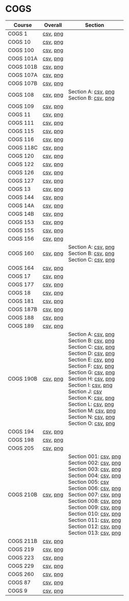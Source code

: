 # COGS

| Course | Overall | Section |
| ------ | ------- | ------- |
| COGS 1 | [csv](https://github.com/UCSD-Historical-Enrollment-Data/2025Winter/blob/main/overall/COGS%201.csv), [png](https://raw.githubusercontent.com/UCSD-Historical-Enrollment-Data/2025Winter/main/plot_overall/COGS%201.png) |  |
| COGS 10 | [csv](https://github.com/UCSD-Historical-Enrollment-Data/2025Winter/blob/main/overall/COGS%2010.csv), [png](https://raw.githubusercontent.com/UCSD-Historical-Enrollment-Data/2025Winter/main/plot_overall/COGS%2010.png) |  |
| COGS 100 | [csv](https://github.com/UCSD-Historical-Enrollment-Data/2025Winter/blob/main/overall/COGS%20100.csv), [png](https://raw.githubusercontent.com/UCSD-Historical-Enrollment-Data/2025Winter/main/plot_overall/COGS%20100.png) |  |
| COGS 101A | [csv](https://github.com/UCSD-Historical-Enrollment-Data/2025Winter/blob/main/overall/COGS%20101A.csv), [png](https://raw.githubusercontent.com/UCSD-Historical-Enrollment-Data/2025Winter/main/plot_overall/COGS%20101A.png) |  |
| COGS 101B | [csv](https://github.com/UCSD-Historical-Enrollment-Data/2025Winter/blob/main/overall/COGS%20101B.csv), [png](https://raw.githubusercontent.com/UCSD-Historical-Enrollment-Data/2025Winter/main/plot_overall/COGS%20101B.png) |  |
| COGS 107A | [csv](https://github.com/UCSD-Historical-Enrollment-Data/2025Winter/blob/main/overall/COGS%20107A.csv), [png](https://raw.githubusercontent.com/UCSD-Historical-Enrollment-Data/2025Winter/main/plot_overall/COGS%20107A.png) |  |
| COGS 107B | [csv](https://github.com/UCSD-Historical-Enrollment-Data/2025Winter/blob/main/overall/COGS%20107B.csv), [png](https://raw.githubusercontent.com/UCSD-Historical-Enrollment-Data/2025Winter/main/plot_overall/COGS%20107B.png) |  |
| COGS 108 | [csv](https://github.com/UCSD-Historical-Enrollment-Data/2025Winter/blob/main/overall/COGS%20108.csv), [png](https://raw.githubusercontent.com/UCSD-Historical-Enrollment-Data/2025Winter/main/plot_overall/COGS%20108.png) | Section A: [csv](https://github.com/UCSD-Historical-Enrollment-Data/2025Winter/blob/main/section/COGS%20108_A.csv), [png](https://raw.githubusercontent.com/UCSD-Historical-Enrollment-Data/2025Winter/main/plot_section/COGS%20108_A.png)<br>Section B: [csv](https://github.com/UCSD-Historical-Enrollment-Data/2025Winter/blob/main/section/COGS%20108_B.csv), [png](https://raw.githubusercontent.com/UCSD-Historical-Enrollment-Data/2025Winter/main/plot_section/COGS%20108_B.png) |
| COGS 109 | [csv](https://github.com/UCSD-Historical-Enrollment-Data/2025Winter/blob/main/overall/COGS%20109.csv), [png](https://raw.githubusercontent.com/UCSD-Historical-Enrollment-Data/2025Winter/main/plot_overall/COGS%20109.png) |  |
| COGS 11 | [csv](https://github.com/UCSD-Historical-Enrollment-Data/2025Winter/blob/main/overall/COGS%2011.csv), [png](https://raw.githubusercontent.com/UCSD-Historical-Enrollment-Data/2025Winter/main/plot_overall/COGS%2011.png) |  |
| COGS 111 | [csv](https://github.com/UCSD-Historical-Enrollment-Data/2025Winter/blob/main/overall/COGS%20111.csv), [png](https://raw.githubusercontent.com/UCSD-Historical-Enrollment-Data/2025Winter/main/plot_overall/COGS%20111.png) |  |
| COGS 115 | [csv](https://github.com/UCSD-Historical-Enrollment-Data/2025Winter/blob/main/overall/COGS%20115.csv), [png](https://raw.githubusercontent.com/UCSD-Historical-Enrollment-Data/2025Winter/main/plot_overall/COGS%20115.png) |  |
| COGS 116 | [csv](https://github.com/UCSD-Historical-Enrollment-Data/2025Winter/blob/main/overall/COGS%20116.csv), [png](https://raw.githubusercontent.com/UCSD-Historical-Enrollment-Data/2025Winter/main/plot_overall/COGS%20116.png) |  |
| COGS 118C | [csv](https://github.com/UCSD-Historical-Enrollment-Data/2025Winter/blob/main/overall/COGS%20118C.csv), [png](https://raw.githubusercontent.com/UCSD-Historical-Enrollment-Data/2025Winter/main/plot_overall/COGS%20118C.png) |  |
| COGS 120 | [csv](https://github.com/UCSD-Historical-Enrollment-Data/2025Winter/blob/main/overall/COGS%20120.csv), [png](https://raw.githubusercontent.com/UCSD-Historical-Enrollment-Data/2025Winter/main/plot_overall/COGS%20120.png) |  |
| COGS 122 | [csv](https://github.com/UCSD-Historical-Enrollment-Data/2025Winter/blob/main/overall/COGS%20122.csv), [png](https://raw.githubusercontent.com/UCSD-Historical-Enrollment-Data/2025Winter/main/plot_overall/COGS%20122.png) |  |
| COGS 126 | [csv](https://github.com/UCSD-Historical-Enrollment-Data/2025Winter/blob/main/overall/COGS%20126.csv), [png](https://raw.githubusercontent.com/UCSD-Historical-Enrollment-Data/2025Winter/main/plot_overall/COGS%20126.png) |  |
| COGS 127 | [csv](https://github.com/UCSD-Historical-Enrollment-Data/2025Winter/blob/main/overall/COGS%20127.csv), [png](https://raw.githubusercontent.com/UCSD-Historical-Enrollment-Data/2025Winter/main/plot_overall/COGS%20127.png) |  |
| COGS 13 | [csv](https://github.com/UCSD-Historical-Enrollment-Data/2025Winter/blob/main/overall/COGS%2013.csv), [png](https://raw.githubusercontent.com/UCSD-Historical-Enrollment-Data/2025Winter/main/plot_overall/COGS%2013.png) |  |
| COGS 144 | [csv](https://github.com/UCSD-Historical-Enrollment-Data/2025Winter/blob/main/overall/COGS%20144.csv), [png](https://raw.githubusercontent.com/UCSD-Historical-Enrollment-Data/2025Winter/main/plot_overall/COGS%20144.png) |  |
| COGS 14A | [csv](https://github.com/UCSD-Historical-Enrollment-Data/2025Winter/blob/main/overall/COGS%2014A.csv), [png](https://raw.githubusercontent.com/UCSD-Historical-Enrollment-Data/2025Winter/main/plot_overall/COGS%2014A.png) |  |
| COGS 14B | [csv](https://github.com/UCSD-Historical-Enrollment-Data/2025Winter/blob/main/overall/COGS%2014B.csv), [png](https://raw.githubusercontent.com/UCSD-Historical-Enrollment-Data/2025Winter/main/plot_overall/COGS%2014B.png) |  |
| COGS 153 | [csv](https://github.com/UCSD-Historical-Enrollment-Data/2025Winter/blob/main/overall/COGS%20153.csv), [png](https://raw.githubusercontent.com/UCSD-Historical-Enrollment-Data/2025Winter/main/plot_overall/COGS%20153.png) |  |
| COGS 155 | [csv](https://github.com/UCSD-Historical-Enrollment-Data/2025Winter/blob/main/overall/COGS%20155.csv), [png](https://raw.githubusercontent.com/UCSD-Historical-Enrollment-Data/2025Winter/main/plot_overall/COGS%20155.png) |  |
| COGS 156 | [csv](https://github.com/UCSD-Historical-Enrollment-Data/2025Winter/blob/main/overall/COGS%20156.csv), [png](https://raw.githubusercontent.com/UCSD-Historical-Enrollment-Data/2025Winter/main/plot_overall/COGS%20156.png) |  |
| COGS 160 | [csv](https://github.com/UCSD-Historical-Enrollment-Data/2025Winter/blob/main/overall/COGS%20160.csv), [png](https://raw.githubusercontent.com/UCSD-Historical-Enrollment-Data/2025Winter/main/plot_overall/COGS%20160.png) | Section A: [csv](https://github.com/UCSD-Historical-Enrollment-Data/2025Winter/blob/main/section/COGS%20160_A.csv), [png](https://raw.githubusercontent.com/UCSD-Historical-Enrollment-Data/2025Winter/main/plot_section/COGS%20160_A.png)<br>Section B: [csv](https://github.com/UCSD-Historical-Enrollment-Data/2025Winter/blob/main/section/COGS%20160_B.csv), [png](https://raw.githubusercontent.com/UCSD-Historical-Enrollment-Data/2025Winter/main/plot_section/COGS%20160_B.png)<br>Section C: [csv](https://github.com/UCSD-Historical-Enrollment-Data/2025Winter/blob/main/section/COGS%20160_C.csv), [png](https://raw.githubusercontent.com/UCSD-Historical-Enrollment-Data/2025Winter/main/plot_section/COGS%20160_C.png) |
| COGS 164 | [csv](https://github.com/UCSD-Historical-Enrollment-Data/2025Winter/blob/main/overall/COGS%20164.csv), [png](https://raw.githubusercontent.com/UCSD-Historical-Enrollment-Data/2025Winter/main/plot_overall/COGS%20164.png) |  |
| COGS 17 | [csv](https://github.com/UCSD-Historical-Enrollment-Data/2025Winter/blob/main/overall/COGS%2017.csv), [png](https://raw.githubusercontent.com/UCSD-Historical-Enrollment-Data/2025Winter/main/plot_overall/COGS%2017.png) |  |
| COGS 177 | [csv](https://github.com/UCSD-Historical-Enrollment-Data/2025Winter/blob/main/overall/COGS%20177.csv), [png](https://raw.githubusercontent.com/UCSD-Historical-Enrollment-Data/2025Winter/main/plot_overall/COGS%20177.png) |  |
| COGS 18 | [csv](https://github.com/UCSD-Historical-Enrollment-Data/2025Winter/blob/main/overall/COGS%2018.csv), [png](https://raw.githubusercontent.com/UCSD-Historical-Enrollment-Data/2025Winter/main/plot_overall/COGS%2018.png) |  |
| COGS 181 | [csv](https://github.com/UCSD-Historical-Enrollment-Data/2025Winter/blob/main/overall/COGS%20181.csv), [png](https://raw.githubusercontent.com/UCSD-Historical-Enrollment-Data/2025Winter/main/plot_overall/COGS%20181.png) |  |
| COGS 187B | [csv](https://github.com/UCSD-Historical-Enrollment-Data/2025Winter/blob/main/overall/COGS%20187B.csv), [png](https://raw.githubusercontent.com/UCSD-Historical-Enrollment-Data/2025Winter/main/plot_overall/COGS%20187B.png) |  |
| COGS 188 | [csv](https://github.com/UCSD-Historical-Enrollment-Data/2025Winter/blob/main/overall/COGS%20188.csv), [png](https://raw.githubusercontent.com/UCSD-Historical-Enrollment-Data/2025Winter/main/plot_overall/COGS%20188.png) |  |
| COGS 189 | [csv](https://github.com/UCSD-Historical-Enrollment-Data/2025Winter/blob/main/overall/COGS%20189.csv), [png](https://raw.githubusercontent.com/UCSD-Historical-Enrollment-Data/2025Winter/main/plot_overall/COGS%20189.png) |  |
| COGS 190B | [csv](https://github.com/UCSD-Historical-Enrollment-Data/2025Winter/blob/main/overall/COGS%20190B.csv), [png](https://raw.githubusercontent.com/UCSD-Historical-Enrollment-Data/2025Winter/main/plot_overall/COGS%20190B.png) | Section A: [csv](https://github.com/UCSD-Historical-Enrollment-Data/2025Winter/blob/main/section/COGS%20190B_A.csv), [png](https://raw.githubusercontent.com/UCSD-Historical-Enrollment-Data/2025Winter/main/plot_section/COGS%20190B_A.png)<br>Section B: [csv](https://github.com/UCSD-Historical-Enrollment-Data/2025Winter/blob/main/section/COGS%20190B_B.csv), [png](https://raw.githubusercontent.com/UCSD-Historical-Enrollment-Data/2025Winter/main/plot_section/COGS%20190B_B.png)<br>Section C: [csv](https://github.com/UCSD-Historical-Enrollment-Data/2025Winter/blob/main/section/COGS%20190B_C.csv), [png](https://raw.githubusercontent.com/UCSD-Historical-Enrollment-Data/2025Winter/main/plot_section/COGS%20190B_C.png)<br>Section D: [csv](https://github.com/UCSD-Historical-Enrollment-Data/2025Winter/blob/main/section/COGS%20190B_D.csv), [png](https://raw.githubusercontent.com/UCSD-Historical-Enrollment-Data/2025Winter/main/plot_section/COGS%20190B_D.png)<br>Section E: [csv](https://github.com/UCSD-Historical-Enrollment-Data/2025Winter/blob/main/section/COGS%20190B_E.csv), [png](https://raw.githubusercontent.com/UCSD-Historical-Enrollment-Data/2025Winter/main/plot_section/COGS%20190B_E.png)<br>Section F: [csv](https://github.com/UCSD-Historical-Enrollment-Data/2025Winter/blob/main/section/COGS%20190B_F.csv), [png](https://raw.githubusercontent.com/UCSD-Historical-Enrollment-Data/2025Winter/main/plot_section/COGS%20190B_F.png)<br>Section G: [csv](https://github.com/UCSD-Historical-Enrollment-Data/2025Winter/blob/main/section/COGS%20190B_G.csv), [png](https://raw.githubusercontent.com/UCSD-Historical-Enrollment-Data/2025Winter/main/plot_section/COGS%20190B_G.png)<br>Section H: [csv](https://github.com/UCSD-Historical-Enrollment-Data/2025Winter/blob/main/section/COGS%20190B_H.csv), [png](https://raw.githubusercontent.com/UCSD-Historical-Enrollment-Data/2025Winter/main/plot_section/COGS%20190B_H.png)<br>Section I: [csv](https://github.com/UCSD-Historical-Enrollment-Data/2025Winter/blob/main/section/COGS%20190B_I.csv), [png](https://raw.githubusercontent.com/UCSD-Historical-Enrollment-Data/2025Winter/main/plot_section/COGS%20190B_I.png)<br>Section J: [csv](https://github.com/UCSD-Historical-Enrollment-Data/2025Winter/blob/main/section/COGS%20190B_J.csv)<br>Section K: [csv](https://github.com/UCSD-Historical-Enrollment-Data/2025Winter/blob/main/section/COGS%20190B_K.csv), [png](https://raw.githubusercontent.com/UCSD-Historical-Enrollment-Data/2025Winter/main/plot_section/COGS%20190B_K.png)<br>Section L: [csv](https://github.com/UCSD-Historical-Enrollment-Data/2025Winter/blob/main/section/COGS%20190B_L.csv), [png](https://raw.githubusercontent.com/UCSD-Historical-Enrollment-Data/2025Winter/main/plot_section/COGS%20190B_L.png)<br>Section M: [csv](https://github.com/UCSD-Historical-Enrollment-Data/2025Winter/blob/main/section/COGS%20190B_M.csv), [png](https://raw.githubusercontent.com/UCSD-Historical-Enrollment-Data/2025Winter/main/plot_section/COGS%20190B_M.png)<br>Section N: [csv](https://github.com/UCSD-Historical-Enrollment-Data/2025Winter/blob/main/section/COGS%20190B_N.csv), [png](https://raw.githubusercontent.com/UCSD-Historical-Enrollment-Data/2025Winter/main/plot_section/COGS%20190B_N.png)<br>Section O: [csv](https://github.com/UCSD-Historical-Enrollment-Data/2025Winter/blob/main/section/COGS%20190B_O.csv), [png](https://raw.githubusercontent.com/UCSD-Historical-Enrollment-Data/2025Winter/main/plot_section/COGS%20190B_O.png) |
| COGS 194 | [csv](https://github.com/UCSD-Historical-Enrollment-Data/2025Winter/blob/main/overall/COGS%20194.csv), [png](https://raw.githubusercontent.com/UCSD-Historical-Enrollment-Data/2025Winter/main/plot_overall/COGS%20194.png) |  |
| COGS 198 | [csv](https://github.com/UCSD-Historical-Enrollment-Data/2025Winter/blob/main/overall/COGS%20198.csv), [png](https://raw.githubusercontent.com/UCSD-Historical-Enrollment-Data/2025Winter/main/plot_overall/COGS%20198.png) |  |
| COGS 205 | [csv](https://github.com/UCSD-Historical-Enrollment-Data/2025Winter/blob/main/overall/COGS%20205.csv), [png](https://raw.githubusercontent.com/UCSD-Historical-Enrollment-Data/2025Winter/main/plot_overall/COGS%20205.png) |  |
| COGS 210B | [csv](https://github.com/UCSD-Historical-Enrollment-Data/2025Winter/blob/main/overall/COGS%20210B.csv), [png](https://raw.githubusercontent.com/UCSD-Historical-Enrollment-Data/2025Winter/main/plot_overall/COGS%20210B.png) | Section 001: [csv](https://github.com/UCSD-Historical-Enrollment-Data/2025Winter/blob/main/section/COGS%20210B_001.csv), [png](https://raw.githubusercontent.com/UCSD-Historical-Enrollment-Data/2025Winter/main/plot_section/COGS%20210B_001.png)<br>Section 002: [csv](https://github.com/UCSD-Historical-Enrollment-Data/2025Winter/blob/main/section/COGS%20210B_002.csv), [png](https://raw.githubusercontent.com/UCSD-Historical-Enrollment-Data/2025Winter/main/plot_section/COGS%20210B_002.png)<br>Section 003: [csv](https://github.com/UCSD-Historical-Enrollment-Data/2025Winter/blob/main/section/COGS%20210B_003.csv), [png](https://raw.githubusercontent.com/UCSD-Historical-Enrollment-Data/2025Winter/main/plot_section/COGS%20210B_003.png)<br>Section 004: [csv](https://github.com/UCSD-Historical-Enrollment-Data/2025Winter/blob/main/section/COGS%20210B_004.csv), [png](https://raw.githubusercontent.com/UCSD-Historical-Enrollment-Data/2025Winter/main/plot_section/COGS%20210B_004.png)<br>Section 005: [csv](https://github.com/UCSD-Historical-Enrollment-Data/2025Winter/blob/main/section/COGS%20210B_005.csv)<br>Section 006: [csv](https://github.com/UCSD-Historical-Enrollment-Data/2025Winter/blob/main/section/COGS%20210B_006.csv), [png](https://raw.githubusercontent.com/UCSD-Historical-Enrollment-Data/2025Winter/main/plot_section/COGS%20210B_006.png)<br>Section 007: [csv](https://github.com/UCSD-Historical-Enrollment-Data/2025Winter/blob/main/section/COGS%20210B_007.csv), [png](https://raw.githubusercontent.com/UCSD-Historical-Enrollment-Data/2025Winter/main/plot_section/COGS%20210B_007.png)<br>Section 008: [csv](https://github.com/UCSD-Historical-Enrollment-Data/2025Winter/blob/main/section/COGS%20210B_008.csv), [png](https://raw.githubusercontent.com/UCSD-Historical-Enrollment-Data/2025Winter/main/plot_section/COGS%20210B_008.png)<br>Section 009: [csv](https://github.com/UCSD-Historical-Enrollment-Data/2025Winter/blob/main/section/COGS%20210B_009.csv), [png](https://raw.githubusercontent.com/UCSD-Historical-Enrollment-Data/2025Winter/main/plot_section/COGS%20210B_009.png)<br>Section 010: [csv](https://github.com/UCSD-Historical-Enrollment-Data/2025Winter/blob/main/section/COGS%20210B_010.csv), [png](https://raw.githubusercontent.com/UCSD-Historical-Enrollment-Data/2025Winter/main/plot_section/COGS%20210B_010.png)<br>Section 011: [csv](https://github.com/UCSD-Historical-Enrollment-Data/2025Winter/blob/main/section/COGS%20210B_011.csv), [png](https://raw.githubusercontent.com/UCSD-Historical-Enrollment-Data/2025Winter/main/plot_section/COGS%20210B_011.png)<br>Section 012: [csv](https://github.com/UCSD-Historical-Enrollment-Data/2025Winter/blob/main/section/COGS%20210B_012.csv), [png](https://raw.githubusercontent.com/UCSD-Historical-Enrollment-Data/2025Winter/main/plot_section/COGS%20210B_012.png)<br>Section 013: [csv](https://github.com/UCSD-Historical-Enrollment-Data/2025Winter/blob/main/section/COGS%20210B_013.csv), [png](https://raw.githubusercontent.com/UCSD-Historical-Enrollment-Data/2025Winter/main/plot_section/COGS%20210B_013.png) |
| COGS 211B | [csv](https://github.com/UCSD-Historical-Enrollment-Data/2025Winter/blob/main/overall/COGS%20211B.csv), [png](https://raw.githubusercontent.com/UCSD-Historical-Enrollment-Data/2025Winter/main/plot_overall/COGS%20211B.png) |  |
| COGS 219 | [csv](https://github.com/UCSD-Historical-Enrollment-Data/2025Winter/blob/main/overall/COGS%20219.csv), [png](https://raw.githubusercontent.com/UCSD-Historical-Enrollment-Data/2025Winter/main/plot_overall/COGS%20219.png) |  |
| COGS 223 | [csv](https://github.com/UCSD-Historical-Enrollment-Data/2025Winter/blob/main/overall/COGS%20223.csv), [png](https://raw.githubusercontent.com/UCSD-Historical-Enrollment-Data/2025Winter/main/plot_overall/COGS%20223.png) |  |
| COGS 229 | [csv](https://github.com/UCSD-Historical-Enrollment-Data/2025Winter/blob/main/overall/COGS%20229.csv), [png](https://raw.githubusercontent.com/UCSD-Historical-Enrollment-Data/2025Winter/main/plot_overall/COGS%20229.png) |  |
| COGS 260 | [csv](https://github.com/UCSD-Historical-Enrollment-Data/2025Winter/blob/main/overall/COGS%20260.csv), [png](https://raw.githubusercontent.com/UCSD-Historical-Enrollment-Data/2025Winter/main/plot_overall/COGS%20260.png) |  |
| COGS 87 | [csv](https://github.com/UCSD-Historical-Enrollment-Data/2025Winter/blob/main/overall/COGS%2087.csv), [png](https://raw.githubusercontent.com/UCSD-Historical-Enrollment-Data/2025Winter/main/plot_overall/COGS%2087.png) |  |
| COGS 9 | [csv](https://github.com/UCSD-Historical-Enrollment-Data/2025Winter/blob/main/overall/COGS%209.csv), [png](https://raw.githubusercontent.com/UCSD-Historical-Enrollment-Data/2025Winter/main/plot_overall/COGS%209.png) |  |
